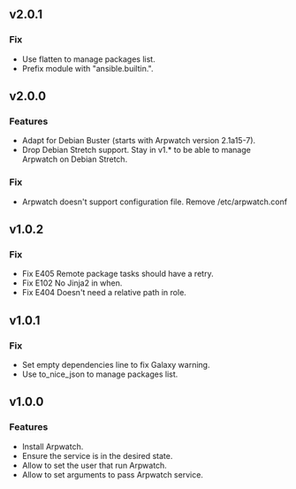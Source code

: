 ## v2.0.1

### Fix
* Use flatten to manage packages list.
* Prefix module with "ansible.builtin.".

## v2.0.0

### Features
* Adapt for Debian Buster (starts with Arpwatch version 2.1a15-7).
* Drop Debian Stretch support. Stay in v1.* to be able to manage Arpwatch on Debian Stretch.

### Fix
* Arpwatch doesn't support configuration file. Remove /etc/arpwatch.conf

## v1.0.2

### Fix
* Fix E405 Remote package tasks should have a retry.
* Fix E102 No Jinja2 in when.
* Fix E404 Doesn't need a relative path in role.

## v1.0.1

### Fix
* Set empty dependencies line to fix Galaxy warning.
* Use to_nice_json to manage packages list.

## v1.0.0

### Features
* Install Arpwatch.
* Ensure the service is in the desired state.
* Allow to set the user that run Arpwatch.
* Allow to set arguments to pass Arpwatch service.
